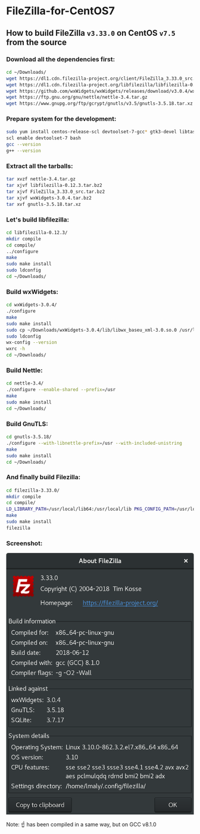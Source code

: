 # FileZilla-for-CentOS7

## How to build FileZilla `v3.33.0` on CentOS `v7.5` from the source

### Download all the dependencies first:

```bash
cd ~/Downloads/
wget https://dl1.cdn.filezilla-project.org/client/FileZilla_3.33.0_src.tar.bz2
wget https://dl1.cdn.filezilla-project.org/libfilezilla/libfilezilla-0.12.3.tar.bz2
wget https://github.com/wxWidgets/wxWidgets/releases/download/v3.0.4/wxWidgets-3.0.4.tar.bz2
wget https://ftp.gnu.org/gnu/nettle/nettle-3.4.tar.gz
wget https://www.gnupg.org/ftp/gcrypt/gnutls/v3.5/gnutls-3.5.18.tar.xz
```

### Prepare system for the development:

```bash
sudo yum install centos-release-scl devtoolset-7-gcc* gtk3-devel libtasn1-devel libidn-devel p11-kit-devel pugixml-devel cppunit-devel sqlite-devel -y
scl enable devtoolset-7 bash
gcc --version
g++ --version
```

### Extract all the tarballs:

```bash
tar xvzf nettle-3.4.tar.gz
tar xjvf libfilezilla-0.12.3.tar.bz2
tar xjvf FileZilla_3.33.0_src.tar.bz2
tar xjvf wxWidgets-3.0.4.tar.bz2
tar xvf gnutls-3.5.18.tar.xz
```

### Let's build libfilezilla:

```bash
cd libfilezilla-0.12.3/
mkdir compile
cd compile/
../configure
make
sudo make install
sudo ldconfig
cd ~/Downloads/
```

### Build wxWidgets:

```bash
cd wxWidgets-3.0.4/
./configure
make
sudo make install
sudo cp ~/Downloads/wxWidgets-3.0.4/lib/libwx_baseu_xml-3.0.so.0 /usr/lib64
sudo ldconfig
wx-config --version
wxrc -h
cd ~/Downloads/
```

### Build Nettle:

```bash
cd nettle-3.4/
./configure --enable-shared --prefix=/usr
make
sudo make install
cd ~/Downloads/
```

### Build GnuTLS:

```bash
cd gnutls-3.5.18/
./configure --with-libnettle-prefix=/usr --with-included-unistring
make
sudo make install
cd ~/Downloads/
```

### And finally build Filezilla:

```bash
cd filezilla-3.33.0/
mkdir compile
cd compile/
LD_LIBRARY_PATH=/usr/local/lib64:/usr/local/lib PKG_CONFIG_PATH=/usr/local/lib/pkgconfig ../configure
make
sudo make install
filezilla
```

### Screenshot:

![images/filezilla-centos75-v3.33.0.png](images/filezilla-centos75-v3.33.0.png)

Note: :point_up: has been compiled in a same way, but on GCC v8.1.0
